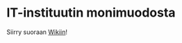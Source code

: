 # IT-instituutin monimuodosta

Siirry suoraan [Wikiin](https://github.com/JAMK-IT/IT-Monimuoto/wiki)!
